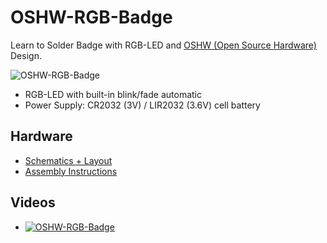 # OSHW-RGB-Badge
Learn to Solder Badge with RGB-LED and [OSHW (Open Source Hardware)](http://www.oshwa.org/open-source-hardware-logo/) Design.

![OSHW-RGB-Badge](https://github.com/watterott/OSHW-RGB-Badge/raw/master/hardware/OSHW-RGB-Badge_v11.jpg)

* RGB-LED with built-in blink/fade automatic
* Power Supply: CR2032 (3V) / LIR2032 (3.6V) cell battery


## Hardware
* [Schematics + Layout](https://github.com/watterott/OSHW-RGB-Badge/tree/master/hardware)
* [Assembly Instructions](https://github.com/watterott/OSHW-RGB-Badge/raw/master/docs/OSHW-RGB-Badge.pdf)


## Videos
* [![OSHW-RGB-Badge](http://img.youtube.com/vi/9oPm8g40bvo/0.jpg)](https://www.youtube.com/watch?v=9oPm8g40bvo)
